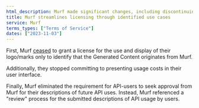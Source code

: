 ```yaml
---
html_description: Murf made significant changes, including discontinuing logo licensing solely for content identification, ceasing display of usage costs, and eliminating pre-approval for API usage descriptions.
title: Murf streamlines licensing through identified use cases
service: Murf
terms_types: ["Terms of Service"]
dates: ["2023-11-03"]
---
```


First, Murf [ceased](https://github.com/OpenTermsArchive/GenAI-versions/commit/de437963aac5969e1af7bff0fb48a2aa890ad188) to grant a license for the use and display of their logo/marks only to identify that the Generated Content originates from Murf.

Additionally, they stopped committing to presenting usage costs in their user interface.

Finally, Murf eliminated the requirement for API-users to seek approval from Murf for their descriptions of future API uses. Instead, Murf referenced a "review" process for the submitted descriptions of API usage by users.
